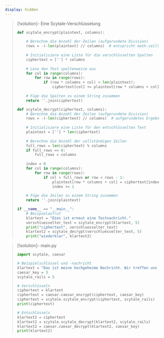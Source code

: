 ```yaml
---
display: hidden
---
```


> [!solution]- Eine Scytale-Verschlüsselung
> 
> ```python
> def scytale_encrypt(plaintext, columns):
>     
>     # Berechne die Anzahl der Zeilen (aufgerundete Division)
>     rows = -(-len(plaintext) // columns)  # entspricht math.ceil(len(plaintext) / columns)
>     
>     # Initialisiere eine Liste für die verschlüsselten Spalten
>     ciphertext = [''] * columns
>     
>     # Lese den Text spaltenweise aus
>     for col in range(columns):
>         for row in range(rows):
>             if (row * columns + col) < len(plaintext):
>                 ciphertext[col] += plaintext[row * columns + col]
>     
>     # Füge die Spalten zu einem String zusammen
>     return ''.join(ciphertext)
> 
> def scytale_decrypt(ciphertext, columns):
>     # Berechne die Anzahl der Zeilen (aufgerundete Division)
>     rows = -(-len(ciphertext) // columns)  # aufgerundetes Ergebnis der Division, entspricht math.ceil(len(ciphertext) / columns)
>     
>     # Initialisiere eine Liste für den entschlüsselten Text
>     plaintext = [''] * len(ciphertext)
>     
>     # Berechne die Anzahl der vollständigen Zeilen
>     full_rows = len(ciphertext) % columns
>     if full_rows == 0:
>         full_rows = columns
>     
>     index = 0
>     for col in range(columns):
>         for row in range(rows):
>             if col < full_rows or row < rows - 1:
>                 plaintext[row * columns + col] = ciphertext[index]
>                 index += 1
>     
>     # Füge die Zeilen zu einem String zusammen
>     return ''.join(plaintext)
> 
> if __name__ == "__main__":
>     # Beispielaufruf
>     klartext = "Dies ist erneut eine Testnachricht."
>     verschluesselter_text = scytale_encrypt(klartext, 5)
>     print("ciphertext", verschluesselter_text)
>     klartext2 = scytale_decrypt(verschluesselter_text, 5)
>     print("wiederklar", klartext2)
> ```

> [!solution]- main.py
> 
> ```python
> import scytale, caesar
> 
> # Beispielschlüssel und -nachricht
> klartext = "Das ist meine hochgeheime Nachricht. Wir treffen uns um 17 Uhr am Bahnhof."
> caesar_key = 3
> scytale_rails = 5
> 
> # Verschlüsseln
> ciphertext = klartext
> ciphertext = caesar.caesar_encrypt(ciphertext, caesar_key)
> ciphertext = scytale.scytale_encrypt(ciphertext, scytale_rails)
> print(ciphertext)
> 
> # Entschlüsseln
> klartext2 = ciphertext
> klartext2 = scytale.scytale_decrypt(klartext2, scytale_rails)
> klartext2 = caesar.caesar_decrypt(klartext2, caesar_key)
> print(klartext2)
> ```
